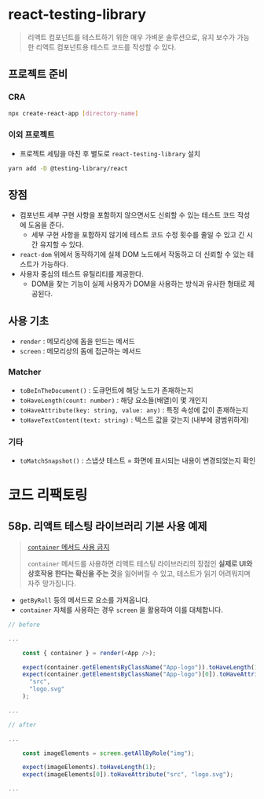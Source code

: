 # react-testing-library

> 리액트 컴포넌트를 테스트하기 위한 매우 가벼운 솔루션으로, 유지 보수가 가능한 리액트 컴포넌트용 테스트 코드를 작성할 수 있다.

## 프로젝트 준비

### CRA

```sh
npx create-react-app [directory-name]
```

### 이외 프로젝트

- 프로젝트 세팅을 마친 후 별도로 `react-testing-library` 설치

```sh
yarn add -D @testing-library/react
```

## 장점

- 컴포넌트 세부 구현 사항을 포함하지 않으면서도 신뢰할 수 있는 테스트 코드 작성에 도움을 준다.
  - 세부 구현 사항을 포함하지 않기에 테스트 코드 수정 횟수를 줄일 수 있고 긴 시간 유지할 수 있다.
- `react-dom` 위에서 동작하기에 실제 DOM 노드에서 작동하고 더 신뢰할 수 있는 테스트가 가능하다.
- 사용자 중심의 테스트 유틸리티를 제공한다.
  - DOM을 찾는 기능이 실제 사용자가 DOM을 사용하는 방식과 유사한 형태로 제공된다.

## 사용 기초

- `render` : 메모리상에 돔을 만드는 메서드
- `screen` : 메모리상의 돔에 접근하는 메서드

### Matcher

- `toBeInTheDocument()` : 도큐먼트에 해당 노드가 존재하는지
- `toHaveLength(count: number)` : 해당 요소들(배열)이 몇 개인지
- `toHaveAttribute(key: string, value: any)` : 특정 속성에 값이 존재하는지
- `toHaveTextContent(text: string)` : 텍스트 값을 갖는지 (내부에 광범위하게)

### 기타

- `toMatchSnapshot()` : 스냅샷 테스트 = 화면에 표시되는 내용이 변경되었는지 확인

# 코드 리팩토링

## 58p. 리액트 테스팅 라이브러리 기본 사용 예제

> [`container` 메서드 사용 금지](https://github.com/testing-library/eslint-plugin-testing-library/blob/main/docs/rules/no-container.md)
>
> `container` 메서드를 사용하면 리액트 테스팅 라이브러리의 장점인 **실제로 UI와 상호작용 한다는 확신을 주는 것**을 잃어버릴 수 있고, 테스트가 읽기 어려워지며 자주 망가집니다.

- `getByRoll` 등의 메서드로 요소를 가져옵니다.
- `container` 자체를 사용하는 경우 `screen` 을 활용하여 이를 대체합니다.

```js
// before

...

    const { container } = render(<App />);

    expect(container.getElementsByClassName("App-logo")).toHaveLength(1);
    expect(container.getElementsByClassName("App-logo")[0]).toHaveAttribute(
      "src",
      "logo.svg"
    );

...
```

```js
// after

...

    const imageElements = screen.getAllByRole("img");

    expect(imageElements).toHaveLength(1);
    expect(imageElements[0]).toHaveAttribute("src", "logo.svg");

...
```

